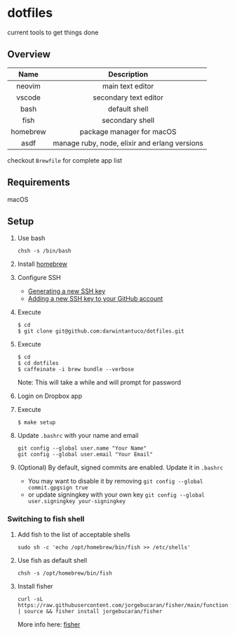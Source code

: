 # dotfiles

current tools to get things done

## Overview

|   Name   |                  Description                  |
| :------: | :-------------------------------------------: |
|  neovim  |               main text editor                |
|  vscode  |             secondary text editor             |
|   bash   |                 default shell                 |
|   fish   |                secondary shell                |
| homebrew |           package manager for macOS           |
|   asdf   | manage ruby, node, elixir and erlang versions |

checkout `Brewfile` for complete app list

## Requirements

macOS

## Setup

1. Use bash

   ```shell
   chsh -s /bin/bash
   ```

1. Install [homebrew](https://brew.sh/)
1. Configure SSH

   - [Generating a new SSH key](https://help.github.com/articles/generating-a-new-ssh-key-and-adding-it-to-the-ssh-agent/)
   - [Adding a new SSH key to your GitHub account](https://help.github.com/articles/adding-a-new-ssh-key-to-your-github-account/)

1. Execute

   ```shell
   $ cd
   $ git clone git@github.com:darwintantuco/dotfiles.git
   ```

1. Execute

   ```shell
   $ cd
   $ cd dotfiles
   $ caffeinate -i brew bundle --verbose
   ```

   Note: This will take a while and will prompt for password

1. Login on Dropbox app

1. Execute

   ```shell
   $ make setup
   ```

1. Update `.bashrc` with your name and email

   ```shell
   git config --global user.name "Your Name"
   git config --global user.email "Your Email"
   ```

1. (Optional) By default, signed commits are enabled. Update it in `.bashrc`
   - You may want to disable it by removing `git config --global commit.gpgsign true`
   - or update signingkey with your own key `git config --global user.signingkey your-signingkey`

### Switching to fish shell

1. Add fish to the list of acceptable shells

   ```shell
   sudo sh -c 'echo /opt/homebrew/bin/fish >> /etc/shells'
   ```

1. Use fish as default shell

   ```shell
   chsh -s /opt/homebrew/bin/fish
   ```

1. Install fisher

   ```shell
   curl -sL https://raw.githubusercontent.com/jorgebucaran/fisher/main/functions/fisher.fish | source && fisher install jorgebucaran/fisher
   ```

   More info here: [fisher](https://github.com/jorgebucaran/fisher)
